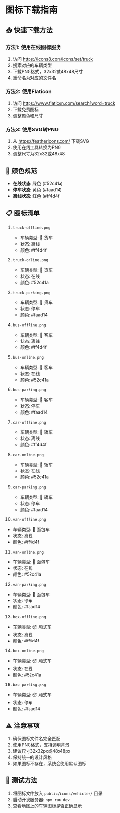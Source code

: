 # 图标下载指南

## 📥 快速下载方法

### 方法1: 使用在线图标服务

1. 访问 https://icons8.com/icons/set/truck
2. 搜索对应的车辆类型
3. 下载PNG格式，32x32或48x48尺寸
4. 重命名为对应的文件名

### 方法2: 使用Flaticon

1. 访问 https://www.flaticon.com/search?word=truck
2. 下载免费图标
3. 调整颜色和尺寸

### 方法3: 使用SVG转PNG

1. 从 https://feathericons.com/ 下载SVG
2. 使用在线工具转换为PNG
3. 调整尺寸为32x32或48x48

## 🎨 颜色规范

- **在线状态**: 绿色 (#52c41a)
- **停车状态**: 黄色 (#faad14)
- **离线状态**: 红色 (#ff4d4f)

## 📋 图标清单

1. `truck-offline.png`
   - 车辆类型: 🚛 货车
   - 状态: 离线
   - 颜色: #ff4d4f

2. `truck-online.png`
   - 车辆类型: 🚛 货车
   - 状态: 在线
   - 颜色: #52c41a

3. `truck-parking.png`
   - 车辆类型: 🚛 货车
   - 状态: 停车
   - 颜色: #faad14

4. `bus-offline.png`
   - 车辆类型: 🚌 客车
   - 状态: 离线
   - 颜色: #ff4d4f

5. `bus-online.png`
   - 车辆类型: 🚌 客车
   - 状态: 在线
   - 颜色: #52c41a

6. `bus-parking.png`
   - 车辆类型: 🚌 客车
   - 状态: 停车
   - 颜色: #faad14

7. `car-offline.png`
   - 车辆类型: 🚗 轿车
   - 状态: 离线
   - 颜色: #ff4d4f

8. `car-online.png`
   - 车辆类型: 🚗 轿车
   - 状态: 在线
   - 颜色: #52c41a

9. `car-parking.png`
   - 车辆类型: 🚗 轿车
   - 状态: 停车
   - 颜色: #faad14

10. `van-offline.png`
   - 车辆类型: 🚐 面包车
   - 状态: 离线
   - 颜色: #ff4d4f

11. `van-online.png`
   - 车辆类型: 🚐 面包车
   - 状态: 在线
   - 颜色: #52c41a

12. `van-parking.png`
   - 车辆类型: 🚐 面包车
   - 状态: 停车
   - 颜色: #faad14

13. `box-offline.png`
   - 车辆类型: 📦 厢式车
   - 状态: 离线
   - 颜色: #ff4d4f

14. `box-online.png`
   - 车辆类型: 📦 厢式车
   - 状态: 在线
   - 颜色: #52c41a

15. `box-parking.png`
   - 车辆类型: 📦 厢式车
   - 状态: 停车
   - 颜色: #faad14

## ⚠️ 注意事项

1. 确保图标文件名完全匹配
2. 使用PNG格式，支持透明背景
3. 建议尺寸32x32px或48x48px
4. 保持统一的设计风格
5. 如果图标不存在，系统会使用默认图标

## 🔧 测试方法

1. 将图标文件放入 `public/icons/vehicles/` 目录
2. 启动开发服务器: `npm run dev`
3. 查看地图上的车辆图标是否正确显示
